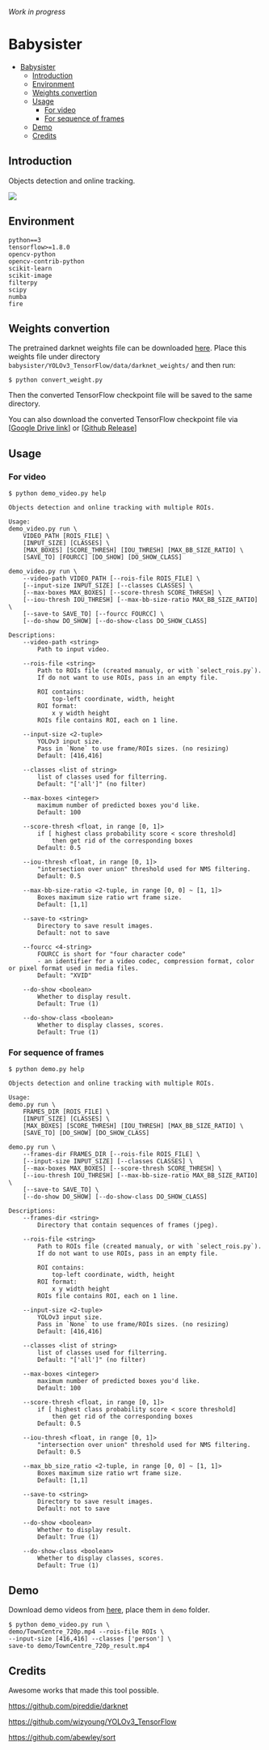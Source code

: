_Work in progress_

# Babysister

- [Babysister](#babysister)
  - [Introduction](#introduction)
  - [Environment](#environment)
  - [Weights convertion](#weights-convertion)
  - [Usage](#usage)
    - [For video](#for-video)
    - [For sequence of frames](#for-sequence-of-frames)
  - [Demo](#demo)
  - [Credits](#credits)

## Introduction
Objects detection and online tracking.

![](decorations/TownCentre_720p_out.gif)

## Environment
```text
python==3
tensorflow>=1.8.0
opencv-python
opencv-contrib-python
scikit-learn
scikit-image
filterpy
scipy
numba
fire
```

## Weights convertion
The pretrained darknet weights file can be downloaded [here](https://pjreddie.com/media/files/yolov3.weights). Place this weights file under directory `babysister/YOLOv3_TensorFlow/data/darknet_weights/` and then run:

```shell
$ python convert_weight.py
```

Then the converted TensorFlow checkpoint file will be saved to the same directory.

You can also download the converted TensorFlow checkpoint file via [[Google Drive link](https://drive.google.com/drive/folders/1mXbNgNxyXPi7JNsnBaxEv1-nWr7SVoQt?usp=sharing)] or [[Github Release](https://github.com/wizyoung/YOLOv3_TensorFlow/releases/)]

## Usage
### For video
```shell
$ python demo_video.py help
```
```text
Objects detection and online tracking with multiple ROIs.

Usage:
demo_video.py run \
    VIDEO_PATH [ROIS_FILE] \
    [INPUT_SIZE] [CLASSES] \
    [MAX_BOXES] [SCORE_THRESH] [IOU_THRESH] [MAX_BB_SIZE_RATIO] \
    [SAVE_TO] [FOURCC] [DO_SHOW] [DO_SHOW_CLASS]

demo_video.py run \
    --video-path VIDEO_PATH [--rois-file ROIS_FILE] \
    [--input-size INPUT_SIZE] [--classes CLASSES] \
    [--max-boxes MAX_BOXES] [--score-thresh SCORE_THRESH] \
    [--iou-thresh IOU_THRESH] [--max-bb-size-ratio MAX_BB_SIZE_RATIO] \
    [--save-to SAVE_TO] [--fourcc FOURCC] \
    [--do-show DO_SHOW] [--do-show-class DO_SHOW_CLASS]

Descriptions:
    --video-path <string>
        Path to input video.

    --rois-file <string>
        Path to ROIs file (created manualy, or with `select_rois.py`).
        If do not want to use ROIs, pass in an empty file.

        ROI contains: 
            top-left coordinate, width, height
        ROI format: 
            x y width height
        ROIs file contains ROI, each on 1 line. 

    --input-size <2-tuple>
        YOLOv3 input size.
        Pass in `None` to use frame/ROIs sizes. (no resizing)
        Default: [416,416]

    --classes <list of string>
        list of classes used for filterring.
        Default: "['all']" (no filter)

    --max-boxes <integer>
        maximum number of predicted boxes you'd like.
        Default: 100

    --score-thresh <float, in range [0, 1]>
        if [ highest class probability score < score threshold]
            then get rid of the corresponding boxes
        Default: 0.5

    --iou-thresh <float, in range [0, 1]>
        "intersection over union" threshold used for NMS filtering.
        Default: 0.5

    --max-bb-size-ratio <2-tuple, in range [0, 0] ~ [1, 1]>
        Boxes maximum size ratio wrt frame size.
        Default: [1,1]

    --save-to <string>
        Directory to save result images.
        Default: not to save

    --fourcc <4-string>
        FOURCC is short for "four character code"
        - an identifier for a video codec, compression format, color or pixel format used in media files.
        Default: "XVID"

    --do-show <boolean>
        Whether to display result.
        Default: True (1)

    --do-show-class <boolean>
        Whether to display classes, scores.
        Default: True (1)
```

### For sequence of frames
```shell
$ python demo.py help
```
```text
Objects detection and online tracking with multiple ROIs.

Usage:
demo.py run \
    FRAMES_DIR [ROIS_FILE] \
    [INPUT_SIZE] [CLASSES] \
    [MAX_BOXES] [SCORE_THRESH] [IOU_THRESH] [MAX_BB_SIZE_RATIO] \
    [SAVE_TO] [DO_SHOW] [DO_SHOW_CLASS]

demo.py run \
    --frames-dir FRAMES_DIR [--rois-file ROIS_FILE] \
    [--input-size INPUT_SIZE] [--classes CLASSES] \
    [--max-boxes MAX_BOXES] [--score-thresh SCORE_THRESH] \
    [--iou-thresh IOU_THRESH] [--max-bb-size-ratio MAX_BB_SIZE_RATIO] \
    [--save-to SAVE_TO] \
    [--do-show DO_SHOW] [--do-show-class DO_SHOW_CLASS]

Descriptions:
    --frames-dir <string>
        Directory that contain sequences of frames (jpeg).

    --rois-file <string>
        Path to ROIs file (created manualy, or with `select_rois.py`).
        If do not want to use ROIs, pass in an empty file.

        ROI contains: 
            top-left coordinate, width, height
        ROI format: 
            x y width height
        ROIs file contains ROI, each on 1 line. 

    --input-size <2-tuple>
        YOLOv3 input size.
        Pass in `None` to use frame/ROIs sizes. (no resizing)
        Default: [416,416]

    --classes <list of string>
        list of classes used for filterring.
        Default: "['all']" (no filter)

    --max-boxes <integer>
        maximum number of predicted boxes you'd like.
        Default: 100

    --score-thresh <float, in range [0, 1]>
        if [ highest class probability score < score threshold]
            then get rid of the corresponding boxes
        Default: 0.5

    --iou-thresh <float, in range [0, 1]>
        "intersection over union" threshold used for NMS filtering.
        Default: 0.5

    --max_bb_size_ratio <2-tuple, in range [0, 0] ~ [1, 1]>
        Boxes maximum size ratio wrt frame size.
        Default: [1,1]

    --save-to <string>
        Directory to save result images.
        Default: not to save

    --do-show <boolean>
        Whether to display result.
        Default: True (1)

    --do-show-class <boolean>
        Whether to display classes, scores.
        Default: True (1)
```

## Demo
Download demo videos from [here](https://drive.google.com/drive/folders/1V5W7tBTlW9LoYb2HTenKWJp18eleh_TV?usp=sharing), place them in `demo` folder.

```shell
$ python demo_video.py run \
demo/TownCentre_720p.mp4 --rois-file ROIs \
--input-size [416,416] --classes ['person'] \
save-to demo/TownCentre_720p_result.mp4
```

## Credits
Awesome works that made this tool possible.

https://github.com/pjreddie/darknet

https://github.com/wizyoung/YOLOv3_TensorFlow

https://github.com/abewley/sort
